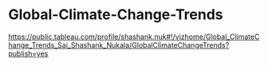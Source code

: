 # Global-Climate-Change-Trends
https://public.tableau.com/profile/shashank.nuk#!/vizhome/Global_ClimateChange_Trends_Sai_Shashank_Nukala/GlobalClimateChangeTrends?publish=yes
